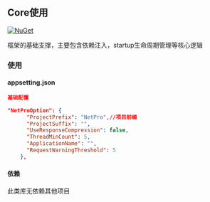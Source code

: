 
## Core使用
 [![NuGet](https://img.shields.io/nuget/v/NetPro.Core.svg)](https://nuget.org/packages/NetPro.Core)

框架的基础支撑，主要包含依赖注入，startup生命周期管理等核心逻辑

### 使用

#### appsetting.json 

```json
基础配置

"NetProOption": {
      "ProjectPrefix": "NetPro",//项目前缀
      "ProjectSuffix": "",
      "UseResponseCompression": false,
      "ThreadMinCount": 5,
      "ApplicationName": "",
      "RequestWarningThreshold": 5
	},
```
#### 依赖
此类库无依赖其他项目

